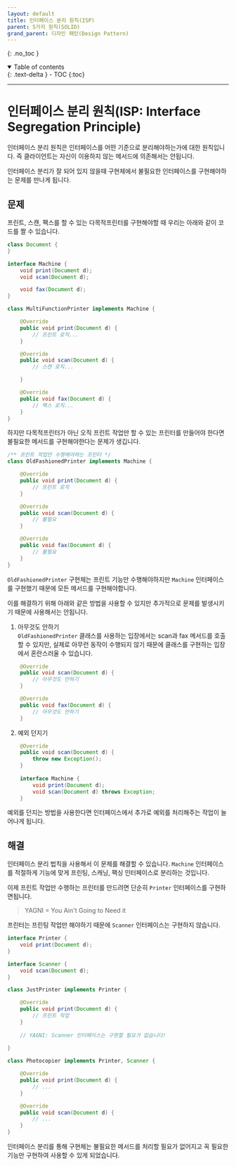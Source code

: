 ```yaml
---
layout: default
title: 인터페이스 분리 원칙(ISP)
parent: 5가지 원칙(SOLID)
grand_parent: 디자인 패턴(Design Pattern)
---
```


{: .no_toc }
<details open markdown="block">
  <summary>
    Table of contents
  </summary>
  {: .text-delta }
- TOC
{:toc}
</details>

---

# 인터페이스 분리 원칙(ISP: Interface Segregation Principle)
인터페이스 분리 원칙은 인터페이스를 어떤 기준으로 분리해야하는가에 대한 원칙입니다.
즉 클라이언트는 자신이 이용하지 않는 메서드에 의존해서는 안됩니다.

인터페이스 분리가 잘 되어 있지 않을때 구현체에서 불필요한 인터페이스를 구현해야하는 문제를 만나게 됩니다.

## 문제
프린트, 스캔, 팩스를 할 수 있는 다목적프린터를 구현해야할 때 우리는 아래와 같이 코드를 짤 수 있습니다.

```java
class Document {
}

interface Machine {
    void print(Document d);
    void scan(Document d);

    void fax(Document d);
}

class MultiFunctionPrinter implements Machine {

    @Override
    public void print(Document d) {
        // 프린트 로직...
    }

    @Override
    public void scan(Document d) {
        // 스캔 로직...

    }

    @Override
    public void fax(Document d) {
        // 팩스 로직...
    }
}

```

하지만 다목적프린터가 아닌 오직 프린트 작업만 할 수 있는
프린터를 만들어야 한다면 불필요한 메서드를 구현해야한다는 문제가 생깁니다.

```java
/** 프린트 작업만 수행해야하는 프린터 */
class OldFashionedPrinter implements Machine {

    @Override
    public void print(Document d) {
        // 프린트 로직
    }

    @Override
    public void scan(Document d) {
        // 불필요
    }

    @Override
    public void fax(Document d) {
        // 불필요
    }
}
```
`OldFashionedPrinter` 구현체는 프린트 기능만 수행해야하지만
`Machine` 인터페이스를 구현했기 때문에 모든 메서드를 구현해야합니다.

이를 해결하기 위해 아래와 같은 방법을 사용할 수 있지만
추가적으로 문제를 발생시키기 때문에 사용해서는 안됩니다.

1. 아무것도 안하기  
`OldFashionedPrinter` 클래스를 사용하는 입장에서는 scan과 fax 메서드를 호출할 수 있지만,
실제로 아무런 동작이 수행되지 않기 때문에 클래스를 구현하는 입장에서 혼란스러울 수 있습니다.
```java
    @Override
    public void scan(Document d) {
        // 아무것도 안하기
    }

    @Override
    public void fax(Document d) {
        // 아무것도 안하기
    }
```
2. 예외 던지기  
```java
    @Override
    public void scan(Document d) {
        throw new Exception();
    }
    
    interface Machine {
        void print(Document d);
        void scan(Document d) throws Exception;
    }
```
예외를 던지는 방법을 사용한다면 인터페이스에서 추가로 예외를 처리해주는 작업이 늘어나게 됩니다.


## 해결
인터페이스 분리 법칙을 사용해서 이 문제를 해결할 수 있습니다.
`Machine` 인터페이스를 적절하게 기능에 맞게
프린팅, 스캐닝, 팩싱 인터페이스로 분리하는 것입니다.


이제 프린트 작업만 수행하는 프린터를 만드려면 단순히 `Printer` 인터페이스를 구현하면됩니다.

>YAGNI = You Ain't Going to Need it
> 
프린터는 프린팅 작업만 해야하기 때문에 `Scanner` 인터페이스는 구현하지 않습니다.

```java
interface Printer {
    void print(Document d);
}

interface Scanner {
    void scan(Document d);
}

class JustPrinter implements Printer {

    @Override
    public void print(Document d) {
        // 프린트 작업
    }
    
    // YAGNI: Scanner 인터페이스는 구현할 필요가 없습니다!
    
}

class Photocopier implements Printer, Scanner {

    @Override
    public void print(Document d) {
        // ...
    }

    @Override
    public void scan(Document d) {
        // ...
    }
}
```

인터페이스 분리를 통해 구현체는 불필요한 메서드를 처리할 필요가 없어지고
꼭 필요한 기능만 구현하여 사용할 수 있게 되었습니다.